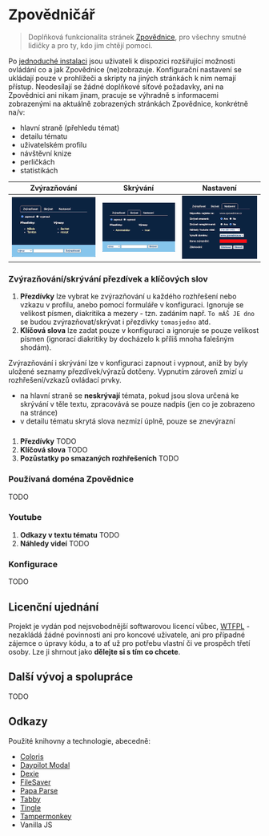 # Zpovědničář

> Doplňková funkcionalita stránek [Zpovědnice](https://www.zpovednice.eu/), pro všechny smutné lidičky a pro
> ty, kdo jim chtějí pomoci.

Po [jednoduché instalaci](INSTALL.md) jsou uživateli k dispozici rozšiřující možnosti ovládání co a jak
Zpovědnice (ne)zobrazuje. Konfigurační nastavení se ukládají pouze v prohlížeči a skripty na jiných stránkách
k nim nemají přístup. Neodesílají se žádné doplňkové síťové požadavky, ani na Zpovědnici ani nikam jinam,
pracuje se výhradně s informacemi zobrazenými na aktuálně zobrazených stránkách Zpovědnice, konkrétně na/v:
- hlavní straně (přehledu témat)
- detailu tématu
- uživatelském profilu
- návštěvní knize
- perličkách
- statistikách

| Zvýrazňování | Skrývání  | Nastavení |
| ------------ | --------- | --------- |
| ![Highlight](/assets/images/config-highlight.png) | ![Highlight](/assets/images/config-hide.png) | ![Highlight](/assets/images/config-settings.png) |


### Zvýrazňování/skrývání přezdívek a klíčových slov

1. **Přezdívky** lze vybrat ke zvýrazňování u každého rozhřešení nebo vzkazu v profilu, anebo pomocí formuláře v konfiguraci. Ignoruje se velikost písmen, diakritika a mezery - tzn. zadáním např. `To mÁŠ JE dno` se budou zvýrazňovat/skrývat i přezdívky `tomasjedno` atd.
2. **Klíčová slova** lze zadat pouze v konfiguraci a ignoruje se pouze velikost písmen (ignorací diakritiky by docházelo k příliš mnoha falešným shodám).

Zvýrazňování i skrývání lze v konfiguraci zapnout i vypnout, aniž by byly uložené seznamy přezdívek/výrazů dotčeny. Vypnutím zároveň zmizí u rozhřešení/vzkazů ovládací prvky.

- na hlavní straně se **neskrývají** témata, pokud jsou slova určená ke skrývání v těle textu, zpracovává se pouze nadpis (jen co je zobrazeno na stránce)
- v detailu tématu skrytá slova nezmizí úplně, pouze se znevýrazní

### 

1. **Přezdívky** TODO
2. **Klíčová slova** TODO
3. **Pozůstatky po smazaných rozhřešeních** TODO

### Používaná doména Zpovědnice

TODO

### Youtube

1. **Odkazy v textu tématu** TODO
2. **Náhledy videí** TODO

### Konfigurace

TODO

## Licenční ujednání

Projekt je vydán pod nejsvobodnější softwarovou licencí vůbec, [WTFPL](http://www.wtfpl.net/) - nezakládá
žádné povinnosti ani pro koncové uživatele, ani pro případné zájemce o úpravy kódu, a to ať už pro potřebu
vlastní či ve prospěch třetí osoby. Lze ji shrnout jako **dělejte si s tím co chcete**.

## Další vývoj a spolupráce

TODO

## Odkazy

Použité knihovny a technologie, abecedně:

- [Coloris](https://github.com/mdbassit/Coloris)
- [Daypilot Modal](https://modal.daypilot.org/)
- [Dexie](https://dexie.org/)
- [FileSaver](https://github.com/eligrey/FileSaver.js)
- [Papa Parse](https://www.papaparse.com/)
- [Tabby](https://github.com/cferdinandi/tabby/)
- [Tingle](https://tingle.robinparisi.com/)
- [Tampermonkey](https://www.tampermonkey.net/)
- Vanilla JS